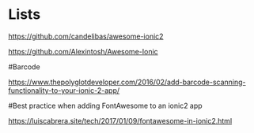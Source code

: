 # Lists

https://github.com/candelibas/awesome-ionic2

https://github.com/Alexintosh/Awesome-Ionic

#Barcode

https://www.thepolyglotdeveloper.com/2016/02/add-barcode-scanning-functionality-to-your-ionic-2-app/


#Best practice when adding FontAwesome to an ionic2 app

https://luiscabrera.site/tech/2017/01/09/fontawesome-in-ionic2.html

